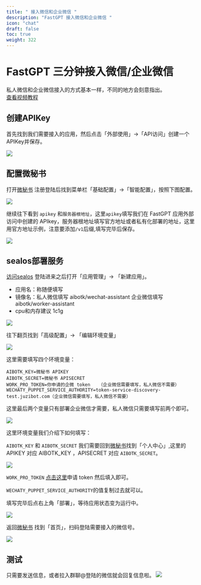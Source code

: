 ```yaml
---
title: " 接入微信和企业微信 "
description: "FastGPT 接入微信和企业微信 "
icon: "chat"
draft: false
toc: true
weight: 322
---
```


# FastGPT 三分钟接入微信/企业微信
私人微信和企业微信接入的方式基本一样，不同的地方会刻意指出。   
[查看视频教程](https://www.bilibili.com/video/BV1cu411F7FN/?spm_id_from=333.1007.top_right_bar_window_history.content.click&vd_source=903c2b09b7412037c2eddc6a8fb9828b)
## 创建APIKey
首先找到我们需要接入的应用，然后点击「外部使用」->「API访问」创建一个APIKey并保存。

![](/imgs/wechat1.png)

## 配置微秘书

打开[微秘书](https://wechat.aibotk.com?r=zWLnZK) 注册登陆后找到菜单栏「基础配置」->「智能配置」，按照下图配置。

![](/imgs/wechat2.png)

继续往下看到 `apikey` 和`服务器根地址`，这里`apikey`填写我们在 FastGPT 应用外部访问中创建的 APIkey，服务器根地址填写官方地址或者私有化部署的地址，这里用官方地址示例，注意要添加`/v1`后缀,填写完毕后保存。

![](/imgs/wechat3.png)

## sealos部署服务

[访问sealos](https://cloud.sealos.io/) 登陆进来之后打开「应用管理」-> 「新建应用」。
- 应用名：称随便填写
- 镜像名：私人微信填写 aibotk/wechat-assistant 企业微信填写 aibotk/worker-assistant
- cpu和内存建议 1c1g

![](/imgs/wechat4.png)

往下翻页找到「高级配置」-> 「编辑环境变量」

![](/imgs/wechat5.png)

这里需要填写四个环境变量：   
```
AIBOTK_KEY=微秘书 APIKEY   
AIBOTK_SECRET=微秘书 APISECRET   
WORK_PRO_TOKEN=你申请的企微 token   （企业微信需要填写，私人微信不需要）
WECHATY_PUPPET_SERVICE_AUTHORITY=token-service-discovery-test.juzibot.com（企业微信需要填写，私人微信不需要）  
```

这里最后两个变量只有部署企业微信才需要，私人微信只需要填写前两个即可。

![](/imgs/wechat6.png)

这里环境变量我们介绍下如何填写：

`AIBOTK_KEY` 和 `AIBOTK_SECRET` 我们需要回到[微秘书](https://wechat.aibotk.com?r=zWLnZK)找到「个人中心」,这里的 APIKEY 对应 AIBOTK_KEY ，APISECRET 对应 `AIBOTK_SECRET`。

![](/imgs/wechat7.png)

`WORK_PRO_TOKEN` [点击这里](https://tss.juzibot.com?aff=aibotk)申请 token 然后填入即可。   

`WECHATY_PUPPET_SERVICE_AUTHORITY`的值复制过去就可以。

填写完毕后点右上角「部署」，等待应用状态变为运行中。  

![](/imgs/wechat8.png)

返回[微秘书](https://wechat.aibotk.com?r=zWLnZK) 找到「首页」，扫码登陆需要接入的微信号。

![](/imgs/wechat9.png)

## 测试
只需要发送信息，或者拉入群聊@登陆的微信就会回复信息啦。
![](/imgs/wechat10.png)






